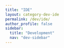 ```yaml
---
title: "IDE"
layout: category-dev-ide
permalink: /dev/ide/
author_profile: false
sidebar:
  title: "Development"
  nav: "dev-sidebar"
---
```

